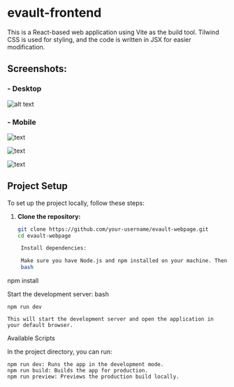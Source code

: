 # evault-frontend

This is a React-based web application using Vite as the build tool. Tilwind CSS is used for styling, and the code is written in JSX for easier modification.
    

## Screenshots:

### - Desktop 

![alt text](src/components/assets/screenshots/desktop.png)

### - Mobile


![text](src/components/assets/screenshots/mobile-main.jpg) 

![text](src/components/assets/screenshots/mobile-about.jpg) 

![text](src/components/assets/screenshots/mobile-nav.jpg)

## Project Setup

To set up the project locally, follow these steps:

1. **Clone the repository:**

   ```bash
   git clone https://github.com/your-username/evault-webpage.git
   cd evault-webpage

    Install dependencies:

    Make sure you have Node.js and npm installed on your machine. Then, run:
    bash

npm install

Start the development server:
bash

    npm run dev

    This will start the development server and open the application in your default browser.


Available Scripts

In the project directory, you can run:

    npm run dev: Runs the app in the development mode.
    npm run build: Builds the app for production.
    npm run preview: Previews the production build locally.